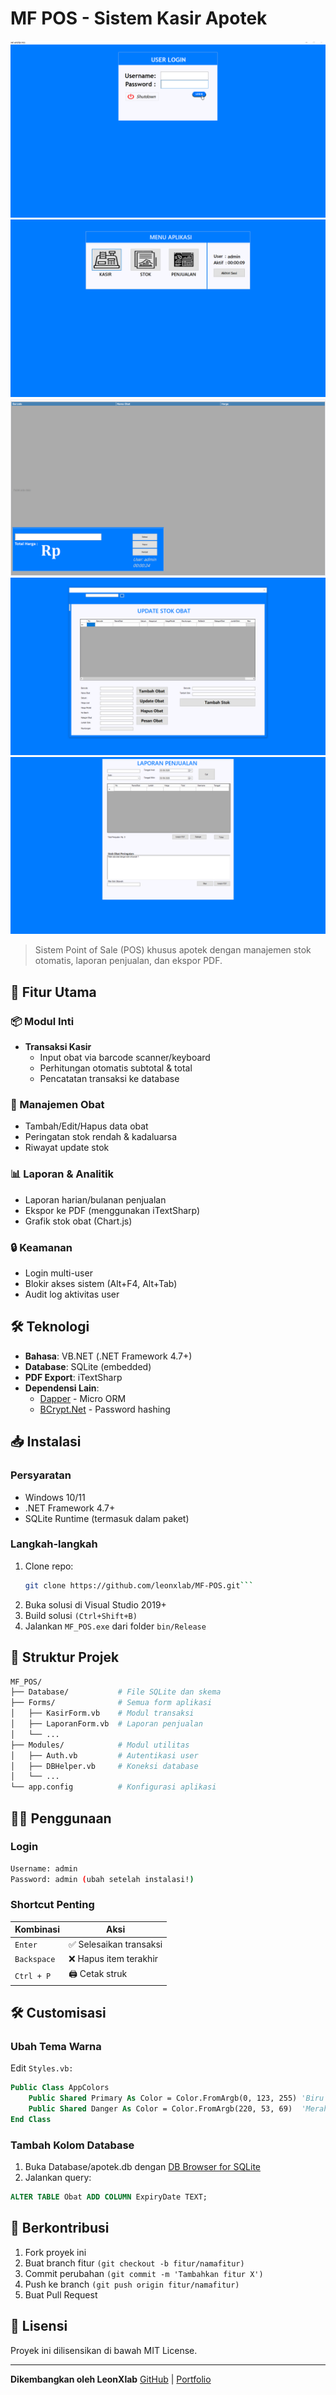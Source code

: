 # MF POS - Sistem Kasir Apotek

![Screenshot Login](screenshot/1.PNG)
![Screenshot Menu](screenshot/2.PNG)
![Screenshot Kasir](screenshot/3.PNG)
![Screenshot Stok](screenshot/4.PNG)
![Screenshot Penjualan](screenshot/5.png)

> Sistem Point of Sale (POS) khusus apotek dengan manajemen stok otomatis, laporan penjualan, dan ekspor PDF.

## 🚀 Fitur Utama

### 📦 Modul Inti
- **Transaksi Kasir**  
  - Input obat via barcode scanner/keyboard  
  - Perhitungan otomatis subtotal & total  
  - Pencatatan transaksi ke database  

### 💊 Manajemen Obat
- Tambah/Edit/Hapus data obat  
- Peringatan stok rendah & kadaluarsa  
- Riwayat update stok  

### 📊 Laporan & Analitik
- Laporan harian/bulanan penjualan  
- Ekspor ke PDF (menggunakan iTextSharp)  
- Grafik stok obat (Chart.js)  

### 🔒 Keamanan
- Login multi-user  
- Blokir akses sistem (Alt+F4, Alt+Tab)  
- Audit log aktivitas user  

## 🛠️ Teknologi
- **Bahasa**: VB.NET (.NET Framework 4.7+)  
- **Database**: SQLite (embedded)  
- **PDF Export**: iTextSharp  
- **Dependensi Lain**:  
  - [Dapper](https://github.com/DapperLib/Dapper) - Micro ORM  
  - [BCrypt.Net](https://github.com/BcryptNet/bcrypt.net) - Password hashing  

## 📥 Instalasi
### Persyaratan
- Windows 10/11  
- .NET Framework 4.7+  
- SQLite Runtime (termasuk dalam paket)  

### Langkah-langkah
1. Clone repo:
   ```bash
   git clone https://github.com/leonxlab/MF-POS.git```
2. Buka solusi di Visual Studio 2019+
3. Build solusi `(Ctrl+Shift+B)`
4. Jalankan `MF_POS.exe` dari folder `bin/Release`

## 🎨 Struktur Projek
```bash
MF_POS/
├── Database/           # File SQLite dan skema
├── Forms/              # Semua form aplikasi
│   ├── KasirForm.vb    # Modul transaksi
│   ├── LaporanForm.vb  # Laporan penjualan
│   └── ...             
├── Modules/            # Modul utilitas
│   ├── Auth.vb         # Autentikasi user
│   ├── DBHelper.vb     # Koneksi database
│   └── ...
└── app.config          # Konfigurasi aplikasi
```

## 🧑‍💻 Penggunaan
### Login
```bash
Username: admin
Password: admin (ubah setelah instalasi!)
```
### Shortcut Penting
| Kombinasi        | Aksi                    |
|------------------|-------------------------|
| `Enter`          | ✅ Selesaikan transaksi  |
| `Backspace`      | ❌ Hapus item terakhir   |
| `Ctrl + P`       | 🖨️ Cetak struk           |

## 🛠️ Customisasi
### Ubah Tema Warna
Edit `Styles.vb:`
```vb
Public Class AppColors
    Public Shared Primary As Color = Color.FromArgb(0, 123, 255) 'Biru
    Public Shared Danger As Color = Color.FromArgb(220, 53, 69)  'Merah
End Class
```
### Tambah Kolom Database
1. Buka Database/apotek.db dengan [DB Browser for SQLite](https://sqlitebrowser.org/)
2. Jalankan query:
```sql
ALTER TABLE Obat ADD COLUMN ExpiryDate TEXT;
```

## 🤝 Berkontribusi
1. Fork proyek ini
2. Buat branch fitur `(git checkout -b fitur/namafitur)`
3. Commit perubahan `(git commit -m 'Tambahkan fitur X')`
4. Push ke branch `(git push origin fitur/namafitur)`
5. Buat Pull Request

## 📜 Lisensi
Proyek ini dilisensikan di bawah MIT License.

---

**Dikembangkan oleh LeonXlab**
[GitHub](https://github.com/leonxlab) | [Portfolio](https://leonxlab.github.io)


